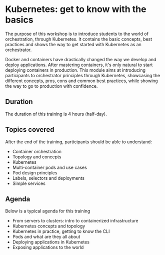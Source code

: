 # Kubernetes: get to know with the basics

The purpose of this workshop is to introduce students to the world of orchestration, through Kubernetes. It contains the basic concepts, best practices and shows the way to get started with Kubernetes as an orchestrator.

Docker and containers have drastically changed the way we develop and deploy applications. After mastering containers, it's only natural to start deploying containers in production. This module aims at introducing participants to orchestrator principles through Kubernetes, showcasing the different concepts, pros, cons and common best practices, while showing the way to go to production with confidence.

## Duration

The duration of this training is 4 hours (half-day).

## Topics covered

After the end of the training, participants should be able to understand:

* Container orchestration
* Topology and concepts
* Kubernetes
* Multi-container pods and use cases
* Pod design principles
* Labels, selectors and deployments
* Simple services

## Agenda

Below is a typical agenda for this training

* From servers to clusters: intro to containerized infrastructure
* Kubernetes concepts and topology
* Kubernetes in practice, getting to know the CLI
* Pods and what are they all about
* Deploying applications in Kubernetes
* Exposing applications to the world

